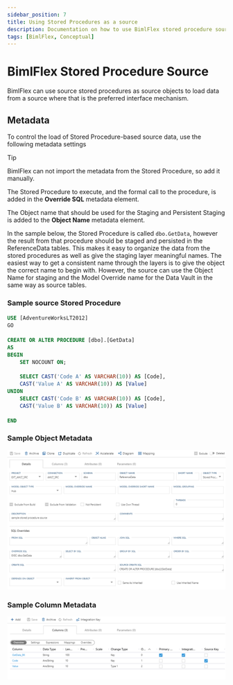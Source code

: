 ```yaml
---
sidebar_position: 7
title: Using Stored Procedures as a source
description: Documentation on how to use BimlFlex stored procedure source to load data
tags: [BimlFlex, Conceptual]
---
```

# BimlFlex Stored Procedure Source

BimlFlex can use source stored procedures as source objects to load data from a source where that is the preferred interface mechanism.

## Metadata

To control the load of Stored Procedure-based source data, use the following metadata settings

>[!TIP]
>BimlFlex can not import the metadata from the Stored Procedure, so add it manually.

The Stored Procedure to execute, and the formal call to the procedure, is added in the **Override SQL** metadata element.

The Object name that should be used for the Staging and Persistent Staging is added to the **Object Name** metadata element.

In the sample below, the Stored Procedure is called `dbo.GetData`, however the result from that procedure should be staged and persisted in the ReferenceData tables. This makes it easy to organize the data from the stored procedures as well as give the staging layer meaningful names. The easiest way to get a consistent name through the layers is to give the object the correct name to begin with. However, the source can use the Object Name for staging and the Model Override name for the Data Vault in the same way as source tables.

### Sample source Stored Procedure

```sql
USE [AdventureWorksLT2012]
GO

CREATE OR ALTER PROCEDURE [dbo].[GetData]
AS
BEGIN
    SET NOCOUNT ON;

    SELECT CAST('Code A' AS VARCHAR(10)) AS [Code],
    CAST('Value A' AS VARCHAR(10)) AS [Value]
UNION
    SELECT CAST('Code B' AS VARCHAR(10)) AS [Code],
    CAST('Value B' AS VARCHAR(10)) AS [Value]

END
```

### Sample Object Metadata

![Stored Procedure Source Object Metadata](images/bfx-ssis-sp-src-object.png "Stored Procedure Source Object Metadata")

### Sample Column Metadata

![Stored Procedure Source Columns Metadata](images/bfx-ssis-sp-src-columns.png "Stored Procedure Source Columns Metadata")
